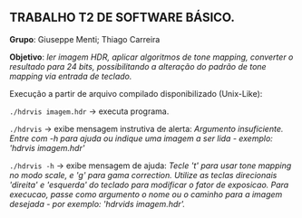 ## TRABALHO T2 DE SOFTWARE BÁSICO.

**Grupo**: Giuseppe Menti; Thiago Carreira

**Objetivo**: *ler imagem HDR, aplicar algoritmos de *tone mapping*, converter o resultado para 24 bits, possibilitando a alteração do padrão de *tone mapping* via entrada de teclado.*

Execução a partir de arquivo compilado disponibilizado (Unix-Like):

`./hdrvis imagem.hdr` -> executa programa.

`./hdrvis` -> exibe mensagem instrutiva de alerta: *Argumento insuficiente. Entre com -h para ajuda ou indique uma imagem a ser lida - exemplo: 'hdrvis imagem.hdr'*

`./hdrvis -h` -> exibe mensagem de ajuda: *Tecle 't' para usar tone mapping no modo scale, e 'g' para gama correction.
Utilize as teclas direcionais 'direita' e 'esquerda' do teclado para modificar o fator de exposicao.
Para execucao, passe como argumento o nome ou o caminho para a imagem desejada - por exemplo: 'hdrvids imagem.hdr'.*
